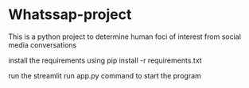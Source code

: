 # Whatssap-project
This is a python project to determine human foci of interest from social media conversations

install the requirements using pip install -r requirements.txt

run the streamlit run app.py command to start the program
